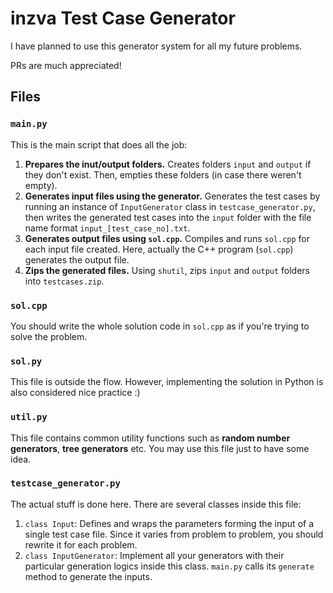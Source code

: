 # inzva Test Case Generator

I have planned to use this generator system for all my future problems.

PRs are much appreciated!

## Files

### `main.py`

This is the main script that does all the job:

1. **Prepares the inut/output folders.** Creates folders `input` and `output` if they don't exist. Then, empties these folders (in case there weren't empty).
2. **Generates input files using the generator.** Generates the test cases by running an instance of `InputGenerator` class in `testcase_generator.py`, then writes the generated test cases into the `input` folder with the file name format `input_[test_case_no].txt`.
3. **Generates output files using `sol.cpp`.** Compiles and runs `sol.cpp` for each input file created. Here, actually the C++ program (`sol.cpp`) generates the output file.
4. **Zips the generated files.** Using `shutil`, zips `input` and `output` folders into `testcases.zip`.

### `sol.cpp`

You should write the whole solution code in `sol.cpp` as if you're trying to solve the problem.

### `sol.py`

This file is outside the flow. However, implementing the solution in Python is also considered nice practice :)

### `util.py`

This file contains common utility functions such as **random number generators**, **tree generators** etc. You may use this file just to have some idea. 

### `testcase_generator.py`

The actual stuff is done here. There are several classes inside this file:

1. `class Input`: Defines and wraps the parameters forming the input of a single test case file. Since it varies from problem to problem, you should rewrite it for each problem.
2. `class InputGenerator`: Implement all your generators with their particular generation logics inside this class. `main.py` calls its `generate` method to generate the inputs.

